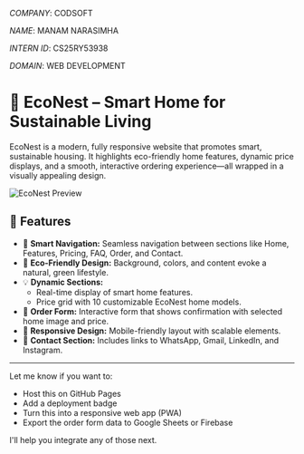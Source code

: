 *COMPANY*: CODSOFT

*NAME*: MANAM NARASIMHA 

*INTERN ID*: CS25RY53938

*DOMAIN*: WEB DEVELOPMENT


# 🌱 EcoNest – Smart Home for Sustainable Living

EcoNest is a modern, fully responsive website that promotes smart, sustainable housing. It highlights eco-friendly home features, dynamic price displays, and a smooth, interactive ordering experience—all wrapped in a visually appealing design.

![EcoNest Preview](https://images.unsplash.com/photo-1600585154340-be6161a56a0c?ixlib=rb-4.0.3&auto=format&fit=crop&w=1400&q=80)

## 🚀 Features

- 🌿 **Smart Navigation:** Seamless navigation between sections like Home, Features, Pricing, FAQ, Order, and Contact.
- 🔆 **Eco-Friendly Design:** Background, colors, and content evoke a natural, green lifestyle.
- 💡 **Dynamic Sections:** 
  - Real-time display of smart home features.
  - Price grid with 10 customizable EcoNest home models.
- 📝 **Order Form:** Interactive form that shows confirmation with selected home image and price.
- 📱 **Responsive Design:** Mobile-friendly layout with scalable elements.
- 📧 **Contact Section:** Includes links to WhatsApp, Gmail, LinkedIn, and Instagram.


---

Let me know if you want to:
- Host this on GitHub Pages
- Add a deployment badge
- Turn this into a responsive web app (PWA)
- Export the order form data to Google Sheets or Firebase

I'll help you integrate any of those next.


